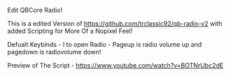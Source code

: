 Edit QBCore Radio!


This is a edited Version of https://github.com/trclassic92/qb-radio-v2 with added Scripting for More Of a Nopixel Feel!

Defualt Keybinds - I to open Radio - Pageup is radio volume up and pagedown is radiovolume down!

Preview of The Script - https://www.youtube.com/watch?v=BOTNrUbc2dE
